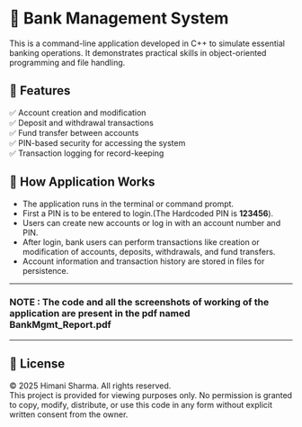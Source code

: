 # 🏦 Bank Management System

This is a command-line application developed in C++ to simulate essential banking operations. It demonstrates practical skills in object-oriented programming and file handling.

## 📌 Features

✅ Account creation and modification  
✅ Deposit and withdrawal transactions  
✅ Fund transfer between accounts  
✅ PIN-based security for accessing the system  
✅ Transaction logging for record-keeping


## 🚀 How Application Works

- The application runs in the terminal or command prompt.
- First a PIN is to be entered to login.(The Hardcoded PIN is **123456**).  
- Users can create new accounts or log in with an account number and PIN.
- After login, bank users can perform transactions like creation or modification of accounts, deposits, withdrawals, and fund transfers.  
- Account information and transaction history are stored in files for persistence.
----
### NOTE : The code and all the screenshots of working of the application are present in the pdf named BankMgmt_Report.pdf
-----

## 📜 License

© 2025 Himani Sharma. All rights reserved.  
This project is provided for viewing purposes only. No permission is granted to copy, modify, distribute, or use this code in any form without explicit written consent from the owner.
